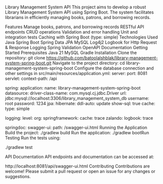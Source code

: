 Library Management System API
This project aims to develop a robust Library Management System API using Spring Boot. The system facilitates librarians in efficiently managing books, patrons, and borrowing records.

Features
Manage books, patrons, and borrowing records
RESTful API endpoints
CRUD operations
Validation and error handling
Unit and integration tests
Caching with Spring Boot (type: simple)
Technologies Used
Java
Spring Boot
Spring Data JPA
MySQL
Log4j2
Logbook for Http Request & Response Logging
Spring Validation
OpenAPI Documentation
Getting Started
Prerequisites
Java 21
MySQL
Gradle
Installation
Clone the repository:
git clone https://github.com/batoolalshblak/library-management-system-spring-boot.git
Navigate to the project directory:
cd library-management-system-spring-boot
Configure the database connection and other settings in src/main/resources/application.yml:
server:
  port: 8081
  servlet:
    context-path: /api

spring:
  application:
    name: library-management-system-spring-boot
  datasource:
    driver-class-name: com.mysql.cj.jdbc.Driver
    url: jdbc:mysql://localhost:3306/library_management_system_db
    username: root
    password: 1234
  jpa:
    hibernate:
      ddl-auto: update
    show-sql: true
  cache:
    type: simple

logging:
  level:
    org:
      springframework:
        cache: trace
      zalando:
        logbook: trace

springdoc:
  swagger-ui:
    path: /swagger-ui.html
Running the Application
Build the project:
./gradlew build
Run the application:
./gradlew bootRun
Testing
Run the tests using:

./gradlew test

API Documentation
API endpoints and documentation can be accessed at:

http://localhost:8081/api/swagger-ui.html
Contributing
Contributions are welcome! Please submit a pull request or open an issue for any changes or suggestions.
